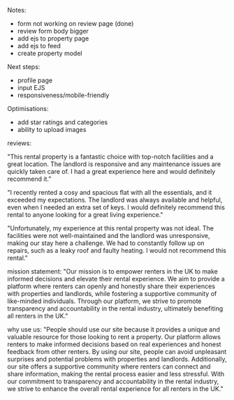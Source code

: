 Notes:
- form not working on review page (done)
- review form body bigger
- add ejs to property page
- add ejs to feed
- create property model

Next steps:
- profile page
- input EJS
- responsiveness/mobile-friendly

Optimisations:
- add star ratings and categories
- ability to upload images


reviews:

"This rental property is a fantastic choice with top-notch facilities and a great location. The landlord is responsive and any maintenance issues are quickly taken care of. I had a great experience here and would definitely recommend it."

"I recently rented a cosy and spacious flat with all the essentials, and it exceeded my expectations. The landlord was always available and helpful, even when I needed an extra set of keys. I would definitely recommend this rental to anyone looking for a great living experience."

"Unfortunately, my experience at this rental property was not ideal. The facilities were not well-maintained and the landlord was unresponsive, making our stay here a challenge. We had to constantly follow up on repairs, such as a leaky roof and faulty heating. I would not recommend this rental."

mission statement:
"Our mission is to empower renters in the UK to make informed decisions and elevate their rental experience. We aim to provide a platform where renters can openly and honestly share their experiences with properties and landlords, while fostering a supportive community of like-minded individuals. Through our platform, we strive to promote transparency and accountability in the rental industry, ultimately benefiting all renters in the UK."

why use us:
"People should use our site because it provides a unique and valuable resource for those looking to rent a property. Our platform allows renters to make informed decisions based on real experiences and honest feedback from other renters. By using our site, people can avoid unpleasant surprises and potential problems with properties and landlords. Additionally, our site offers a supportive community where renters can connect and share information, making the rental process easier and less stressful. With our commitment to transparency and accountability in the rental industry, we strive to enhance the overall rental experience for all renters in the UK."